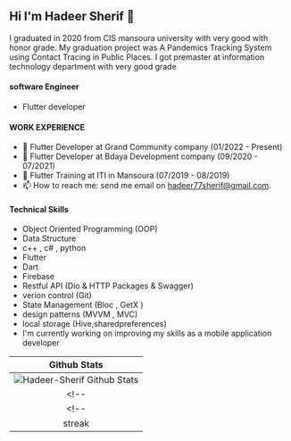 ## Hi I'm Hadeer Sherif 👋
 I graduated in 2020 from CIS mansoura university with very good with honor grade.
 My graduation project was A Pandemics Tracking System using Contact Tracing in Public Places.
 I got premaster at information technology department with very good grade 
 
 #### software Engineer
- Flutter developer

#### WORK EXPERIENCE
- 🔭 Flutter Developer at Grand Community company (01/2022 - Present)
- 🌱 Flutter Developer at Bdaya Development company (09/2020 - 07/2021)
- 👯 Flutter Training at ITI in Mansoura (07/2019 - 08/2019)
- 📫 How to reach me: send me email on hadeer77sherif@gmail.com.
 
#### Technical Skills
  - Object Oriented Programming (OOP)
  - Data Structure
  - c++ , c# , python
  - Flutter
  - Dart
  - Firebase
  - Restful API (Dio & HTTP Packages & Swagger)
  - verion control (Git)
  - State Management (Bloc , GetX )
  - design patterns (MVVM , MVC)
  - local storage (Hive,sharedpreferences)
  - I'm currently working on improving my skills as a mobile application developer
  
  
  
| Github Stats |
|:------------:|
|![Hadeer-Sherif Github Stats](https://github-readme-stats.vercel.app/api?username=Hadeer-Sherif&show_icons=true&theme=dracula)|
<!-- | Top Langs | -->
<!-- |[![Top Langs](https://github-readme-stats.vercel.app/api/top-langs/?username=Hadeer-Sherif&exclude_repo=ualehosaini.github.io,free-for-dev&layout=compact&langs_count=8)](https://github.com/ualehosaini)| -->
| streak |<p><img align="center" src="https://github-readme-streak-stats.herokuapp.com/?user=Hadeer-Sherif&" alt="Hadeer-Sherif" /></p> 
